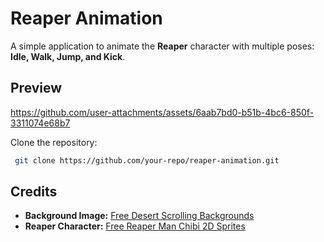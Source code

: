 # **Reaper Animation**  

A simple application to animate the **Reaper** character with multiple poses: **Idle, Walk, Jump, and Kick**.  

## **Preview**  
https://github.com/user-attachments/assets/6aab7bd0-b51b-4bc6-850f-3311074e68b7


Clone the repository:  
 
  ```sh
   git clone https://github.com/your-repo/reaper-animation.git
   ```

## **Credits**  
- **Background Image:** [Free Desert Scrolling Backgrounds](https://craftpix.net/freebies/free-desert-scrolling-2d-game-backgrounds/)  
- **Reaper Character:** [Free Reaper Man Chibi 2D Sprites](https://craftpix.net/freebies/free-reaper-man-chibi-2d-game-sprites/)  
